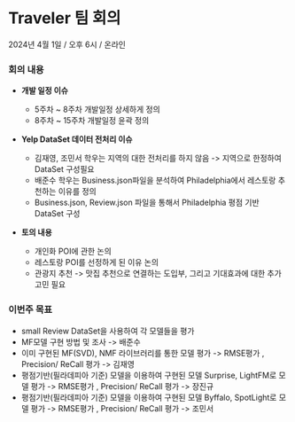 # Traveler 팀 회의
2024년 4월 1일 / 오후 6시 / 온라인

### **회의 내용**

- **개발 일정 이슈**
  - 5주차 ~ 8주차 개발일정 상세하게 정의
  - 8주차 ~ 15주차 개발일정 윤곽 정의

- **Yelp DataSet 데이터 전처리 이슈**
  - 김재영, 조민서 학우는 지역의 대한 전처리를 하지 않음 -> 지역으로 한정하여 DataSet 구성필요
  - 배준수 학우는 Business.json파일을 분석하여 Philadelphia에서 레스토랑 추천하는 이유를 정의
  - Business.json, Review.json 파일을 통해서 Philadelphia 평점 기반 DataSet 구성

- **토의 내용**
  - 개인화 POI에 관한 논의
  - 레스토랑 POI를 선정하게 된 이유 논의
  - 관광지 추천 -> 맛집 추천으로 연결하는 도입부, 그리고 기대효과에 대한 추가 고민 필요

    
### **이번주 목표**
  - small Review DataSet을 사용하여 각 모델들을 평가
  - MF모델 구현 방법 및 조사 -> 배준수
  - 이미 구현된 MF(SVD), NMF 라이브러리를 통한 모델 평가 -> RMSE평가 , Precision/ ReCall 평가 -> 김재영  
  - 평점기반(필라데피아 기준) 모델을 이용하여 구현된 모델 Surprise, LightFM로 모델 평가 -> RMSE평가 , Precision/ ReCall 평가 -> 장진규
  - 평점기반(필라데피아 기준) 모델을 이용하여 구현된 모델 Byffalo, SpotLight로 모델 평가 -> RMSE평가 , Precision/ ReCall 평가 -> 조민서
  



